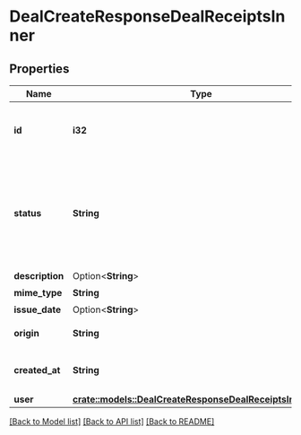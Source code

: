 # DealCreateResponseDealReceiptsInner

## Properties

Name | Type | Description | Notes
------------ | ------------- | ------------- | -------------
**id** | **i32** | 証憑ファイルID（ファイルボックスのファイルID） | 
**status** | **String** | ステータス(unconfirmed:確認待ち、confirmed:確認済み、deleted:削除済み、ignored:無視) | 
**description** | Option<**String**> | メモ | [optional]
**mime_type** | **String** | MIMEタイプ | 
**issue_date** | Option<**String**> | 発生日 | [optional]
**origin** | **String** | アップロード元種別 | 
**created_at** | **String** | 作成日時（ISO8601形式） | 
**user** | [**crate::models::DealCreateResponseDealReceiptsInnerUser**](dealCreateResponse_deal_receipts_inner_user.md) |  | 

[[Back to Model list]](../README.md#documentation-for-models) [[Back to API list]](../README.md#documentation-for-api-endpoints) [[Back to README]](../README.md)


